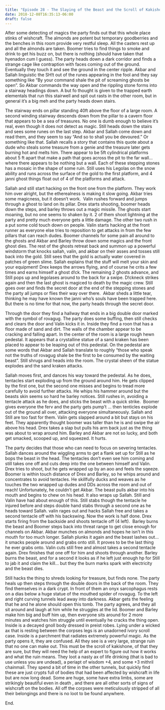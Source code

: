 ```yaml
---
title: "Episode 28 - The Slaying of the Beast and the Scroll of Kakishone - DING 8!"
date: 2018-12-08T16:35:13-06:00
draft: false
---
```

After some detecting of magics the party finds out that this whole place stinks of wishcraft. The almonds are potent but temporary goodberries and the benches in this room provide very restful sleep. All the casters rest up and all the almonds are taken. Boomer tries to find things to smoke and drink to get his buzz on, but there is nothing (should have taken that hyenadon cum I guess). The party heads down a dark corridor and finds a strange cage like contraption with faces coming out of the ground. Eventually they touch it and see the ground in the center ripple. Akbar and Sallah linguistic the SH!t out of the runes appearing in the fool and they say something like “By your command shale the pit of screaming ghosts be open”. So Akbar commands the way open and the rippling stone forms into a stairway headings down. A but fo thought is given to the trapped earth elementals that run this stairwell and spit out rasts in the other room, but in general it’s a big meh and the party heads down stairs.

The stairway ends on pillar standing 40ft above the floor of a large room. A second winding stairway descends down from the pillar to a cavern floor that appears to be a sea of treasures. No one is dumb enough to believe it’s real, even though it does not detect as magic. Still heads down the stairs and sees some runes on the last step. Akbar and Sallah come down and read them, and they seem to say “And so to shall you be devoured.” Or something like that. Sallah recalls a story that contains this quote about a dude who steals some treasure from a genie and the treasure later gets burning hot and melts him. There appear to be 5ft cylindrical platforms about 5 ft apart that make a path that goes across the pit to the far wall… where there appears to be nothing but a wall. Each of these stepping stones has a mosaic in the shape of some ruin. Still uses his Legolas on the snow ability and runs across the surface of the gold to the first platform, and 4 janni ghost things float out of 4 of the platforms and attack.

Sallah and still start hacking on the front one from the platform. They work him over alright, but the etherealness is making it slow going. Akbar tries some magicness, but it doesn’t work.  Valin rushes forward and jumps through a ghost to land on its pillar. Drex starts shooting, boomer heads down the steps, and barley throws out a magic missile. The ghosts start moaning, but no one seems to shaken by it. 2 of them shoot lightning at the party and pretty much everyone gets a little damage. The other two rush in a put some cold touch down on people. Valin starts hacking at the front runner as everyone else tries to reposition to get attacks in from the few pillars that can reach dudes. Boomer channels for some pain all around to the ghosts and Akbar and Barley throw down some magics and the front ghost dies. The rest of the ghosts retreat back and summon up a powerful windstorm that knocks sallah, valin, and akbar on their asses and tosses still back into the gold. Still sees that the gold is actually water covered in patches of green slime. Sallah explains that the stuff will melt your skin and your equipment! Drex keeps the arrows flying, and of course he crits a few times and earns himself a ghost d!ck. The remaining 2 ghosts advance, and Still pops up and legolases around to the back for a swipe. D!ckneck strikes again and then the last ghost is magiced to death by the magic crew. Still goes over and finds the secret door at the end of the stepping stones and the party all jumps or flies their way over there.  Akbar sheds a little tear, thinking he may have known the janni who’s souls have been trapped here. But there is no time for that now, the party heads through the secret door.

Through the door they find a hallway that ends in a big double door marked with the symbol of rovagug. The party does some buffing, then still checks and clears the door and Valin kicks it in. Inside they find a roon that has a floor made of sand and dirt. The walls of the chamber appear to be cracking and falling apart. In the center of the room is a large rough hewn pedestal. It appears that a crystalline statue of a sand kraken has been placed to appear to be leaping out of this pedestal. On the pedestal are some words that Akbar and Sallah translate to roughly “those who speak not the truths of rovagug shale be the first to be consumed by the waiting beast”. Still shrugs and heads into the room. The crystal sheen of the statue explodes and the sand kraken attacks.

Sallah moves first, and dances his way toward the pedestal. As he does, tentacles start exploding up from the ground around him. He gets clipped by the first one, but the second one misses and begins to tread more carefully to avoid further attacks. He whips his hammer around but the beasts skin seems so hard he barley notices. Still rushes in, avoiding a tentacle attack as he does, and sticks the beast with a quick strike.  Boomer gives everyone the ferv and the party gets pump’t … then tenticles explode out of the ground all over, attacking everyone simultaneously. Sallah and Still are too fast for them. Valin gets slapped around a bit but stays on his feet. They apparently thought boomer was taller than he is and swipe the air above his head. Drex takes a slap but pulls his arm back just as the thing was about to wrap around him. Barley and Akbar are not so lucky, and both get smacked, scooped up, and squeezed. It hurts.

The party decides that those who can need to focus on severing tentacles. Sallah dances around the wiggling arms to get a flank set up for Still as he bops the beast in the head. The tentacles don’t even see him coming and still takes one off and cuts deep into the one between himself and Valin. Drex tries to shoot, but he gets wrapped up by an aoo and feels the sqeeze. Boomer is within touch distance of Drex and Barley, so he whips around and concentrates to avoid tentacles. He skillfully ducks and weaves as he touches the two wrapped up dudes and DDs across the room and out of reach! Unfortunately, he couldn’t get Akbar. The beast pulls akbar into his mouth and begins to chew on his head. It also wraps up Sallah. Still and Valin have had about enough of this. Still stabs though the tentacle he injured before and steps double hand stabs through a second one as he heads toward Sallah. valin rages out and hacks Sallah free and takes a second tentacle off with his backswing. Now the work is half done. Drex starts firing from the backside and shoots tentacle off (4 left).  Barley burns the beast and Boomer steps back into threat range to get close enough for channels on Akbar. Akbar munches on almonds and hopes he isn’t in this mouth for too much longer. Sallah plunks it again and the beast lashes out… it smacks people around and grabs onto still. It proves to be the last thing he ever grabs onto. Valin cuts still free and almost takes a second tentacle again. Drex finishes that one off for him and shoots through another. Barley burns the beast, and for a second it looks as if he left just enough hp for Still to jab it and claim the kill… but they the burn marks spark with electricity and the beast dies.

Still hacks the thing to shreds looking for treasure, but finds none. The party heals up then steps through the double doors in the back of the room. They find themselves in a dark crypt. In front of them an onyx sarcophagus rests on a dias below a huge statue of the mouthed spider of rovagug. To the left and right curving tunnels lead away into darkness. Akbar gets the feeling that he and he alone should open this tomb. The party agrees, and they all sit around and laugh at him while he struggles at the lid. Boomer and Barley make him big and buff him up, then everyone sits around for 2 more minutes and watches him struggle until eventually he cracks the thing open. Inside is a decayed gnoll body dressed in preist robes. Lying under a wicked ax that is resting between the corpses legs is an unadorned ivory scroll case. Inside is a parchment that radiates extremely powerful magic. As the party opens it, they are confused. All they see is a very large, strange ruin that no one can make out. This must be the scroll of kakishone, of that they are sure, but they will need the help of an expert to figure out how it works and what the ruin means. They loot a nasty ax of life drinking (that is bad to use unless you are undead), a periapt of wisdom +4, and some +3 mithril chainmail. They spend a bit of time in the other tunnels, but quickly find these are just crypts full of bodies that had been affected by wishcraft in life but are now long dead. Some are huge, some have extra limbs, some are strikingly beautiful even in death , and there are all other sorts of signs of wishcraft on the bodies. All off the corpses were meticulously stripped of all their belongings and there is no loot to be found anywhere.

End.


